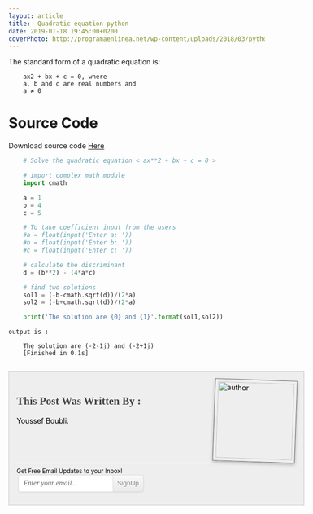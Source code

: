 ```yaml
---
layout: article
title:  Quadratic equation python
date: 2019-01-18 19:45:00+0200
coverPhoto: http://programaenlinea.net/wp-content/uploads/2018/03/python-Webinar.jpg
---
```


The standard form of a quadratic equation is:


```text
	ax2 + bx + c = 0, where
	a, b and c are real numbers and
	a ≠ 0
```
# Source Code
Download source code [Here](https://raw.githubusercontent.com/boubli/Youssef-Boubli/gh-pages/source%20code/Quadratic%20Equation.py)

```python
	# Solve the quadratic equation < ax**2 + bx + c = 0 >

	# import complex math module
	import cmath

	a = 1
	b = 4
	c = 5

	# To take coefficient input from the users
	#a = float(input('Enter a: ')) 
	#b = float(input('Enter b: ')) 
	#c = float(input('Enter c: ')) 

	# calculate the discriminant
	d = (b**2) - (4*a*c)

	# find two solutions
	sol1 = (-b-cmath.sqrt(d))/(2*a)
	sol2 = (-b+cmath.sqrt(d))/(2*a)

	print('The solution are {0} and {1}'.format(sol1,sol2))
```


`output is :`

```text
	The solution are (-2-1j) and (-2+1j)
	[Finished in 0.1s]
```


<style type="text/css">
	/* This widget was published by AllBloggerTricks.com */

.abt-author_info{
float:left;
width:550px;
padding:15px;
border:1px solid #ccc;
margin-bottom:15px;
margin-top:15px;
background:#eee;color:#000;
}
.abt-author_info:hover{
background:#eee;
border:1px solid #ccc;
-webkit-box-shadow:0px 0px 10px  rgba(0, 0, 0, .3);
-moz-box-shadow:0px 0px 10px  rgba(0, 0, 0, .3);
box-shadow:0px 0px 10px  rgba(0, 0, 0, .3);
}
.abt-author_info h3{
color:#000;
margin-bottom:10px;
}
.abt-author_info h3:hover{
border : 1px solid #EEEEEE;
-webkit-box-shadow:0px 0px 10px  rgba(0, 0, 0, .3);
-moz-box-shadow:0px 0px 10px  rgba(0, 0, 0, .3);
box-shadow:0px 0px 10px  rgba(0, 0, 0, .3);
}
.abt-author_photo{
float:right;
margin:0 0 0 10px;
}
.abt-author_photo img{
border:1px solid #666;
-webkit-transition:-webkit-transform .15s linear;
-moz-transition:-moz-transform .15s linear;
-o-transition:-o-transform .15s linear;transition:transform .15s linear;
-webkit-box-shadow:0 3px 6px rgba(0,0,0,.25);
-moz-box-shadow:0 3px 6px rgba(0,0,0,.25);
box-shadow:0 3px 6px rgba(0,0,0,.25);
padding:5px 5px 5px 5px;-webkit-transform:rotate(+2deg);
-moz-transform:rotate(+2deg);-ms-transform:rotate(+2deg);
-o-transform:rotate(+2deg);transform:rotate(+2deg);float:left;
}
.abt-author_photo img:hover{
background:#FFFFFF;
border : 1px solid #EEEEEE;
-webkit-box-shadow:0px 0px 10px  rgba(0, 0, 0, .3);
-moz-box-shadow:0px 0px 10px  rgba(0, 0, 0, .3);
box-shadow:0px 0px 10px  rgba(0, 0, 0, .3);
-webkit-transform:rotate(-1deg);
-moz-transform:rotate(-1deg);
-ms-transform:rotate(-1deg);
-o-transform:rotate(-1deg);
transform:rotate(-1deg);
}
ul.abt-social{
list-style:none;
margin:10px;
overflow:hidden;
}
.abt-social li{
float:right;
background:none !important;
padding:0 !important;
margin:0 8px;
}
.abt-social li a{
display:block;
width:40px;
height:40px;
background:url("https://2.bp.blogspot.com/-IMM_B7aaLQA/T7ObAft4GbI/AAAAAAAADN0/mT6xK72Xe9I/s1600/social.png") no-repeat transparent;
text-indent:-99999em !important;
}
.abt-social li a:hover{
padding:0 !important;
}
.abt-social li.rssicon a{
background-position:0 0;
}
.abt-social li.twicon a{
background-position:-50px 0;
}
.abt-social li.fbicon a{
background-position:-100px 0;
}
.abt-social li.gicon a{
background-position:-150px 0;
}
.abt-social li.rssicon a:hover{
background-position:0 -50px;
}
.abt-social li.twicon a:hover{
background-position:-50px -50px;
}
.abt-social li.fbicon a:hover{
background-position:-100px -50px;
}
.abt-social li.gicon a:hover{
background-position:-150px -50px;
}
.abt-linediv{
margin-top:25px;
height:0px;
clear:both;
display:block;
border-top:1px solid #fefefe;
border-bottom:1px solid #CCCCCC;
}
.abt-emailbutton{
background:#f7f8f9;
background:-webkit-gradient(linear,left top,left bottom,color-stop(#f7f8f9,0),color-stop(#e9e9e9,1));
background:-webkit-linear-gradient(top, #f7f8f9 0%, #e9e9e9 100%);
background:-moz-linear-gradient(top, #f7f8f9 0%, #e9e9e9 100%);
background:-o-linear-gradient(top, #f7f8f9 0%, #e9e9e9 100%);
background:linear-gradient(top, #f7f8f9 0%, #e9e9e9 100%);
filter:progid:DXImageTransform.Microsoft.gradient( startColorstr='#f7f8f9', endColorstr='#e9e9e9',GradientType=0 );
border:1px solid #ddd;
-webkit-border-radius:4px;
-moz-border-radius:4px;
border-radius:4px;
padding:6px 12px;
margin:0;-webkit-box-shadow:0 1px 0 #f9f9f9 inset, 1px 1px 1px rgba(223,223,223,0.4);
-moz-box-shadow:0 1px 0 #f9f9f9 inset, 1px 1px 1px rgba(223,223,223,0.4);box-shadow:0 1px 0 #f9f9f9 inset, 1px 1px 1px rgba(223,223,223,0.4);
color:#888;
text-shadow:0 1px 0 #fff;
line-height:1.2;
cursor:pointer;
font-size:13px;
}
.abt-emailbutton:hover{
background:#f1f1f1;
background:-webkit-gradient(linear,left top,left bottom,color-stop(#f1f1f1,0),color-stop(#e0e0e0,1));
background:-webkit-linear-gradient(top, #f1f1f1 0%, #e0e0e0 100%);
background:-moz-linear-gradient(top, #f1f1f1 0%, #e0e0e0 100%);
background:-o-linear-gradient(top, #f1f1f1 0%, #e0e0e0 100%);
background:linear-gradient(top, #f1f1f1 0%, #e0e0e0 100%);filter:progid:DXImageTransform.Microsoft.gradient( startColorstr='#f1f1f1', endColorstr='#e0e0e0',GradientType=0 );
text-decoration:none !important;
}
.abt-email{
clear:both;
width:250px;
margin:10px 0;
float:left;
}
.abt-emailform{
position:relative;
width:250px;
margin:0 auto;
}
.abt-emailinput{
width:200px;
height:18px;
margin:0 auto;
padding:8px 40px 8px 10px;border:1px solid #ddd;
-webkit-border-radius:4px;-moz-border-radius:4px;
border-radius:4px;font-family:georgia;
font-style:italic;
-webkit-box-shadow:1px 1px 2px #dfdfdf;
-moz-box-shadow:1px 1px 2px #dfdfdf;
box-shadow:1px 1px 2px #dfdfdf;
font-size:14px;color:#666;
}
.abt-emailbutton{
-webkit-border-top-right-radius:4px;
-webkit-border-bottom-right-radius:4px;
-moz-border-radius-topright:4px;
-moz-border-radius-bottomright:4px;
border-top-right-radius:4px;
border-bottom-right-radius:4px;
-webkit-border-top-left-radius:0px;
-webkit-border-bottom-left-radius:0px;
-moz-border-radius-topleft:0px;
-moz-border-radius-bottomleft:0px;
border-top-left-radius:0px;border-bottom-left-radius:0px;
padding:9px;
position:absolute;
right:-2px;
top:0;
display:block;
line-height:16px;
}
.abt-emailbutton{
padding:8px !important;
}
.abt-emailform, .abt-emailinput{
width:98% !important;
-webkit-box-sizing:border-box;
-moz-box-sizing:border-box;
box-sizing:border-box;
height:auto;
}

/* This widget was published by AllBloggerTricks.com */
</style>

<div class='abt-author_info'>
<div class='abt-author_photo'>
<img alt='author' height='150' src='https://avatars0.githubusercontent.com/u/26576840?s=460&v=4' width='150'/>
</div>
<h2 style='color:#444;font-family:verdana;text-shadow: 3px 3px 3px 3px #ABABAB;'>This Post Was Written By :</h2>
<p>Youssef Boubli.</p>
<div class='abt-linediv'/>
<div class='abt-email'>
<small style='text-align:center;'>Get Free Email Updates to your Inbox!</small>
<form action='https://feedburner.google.com/fb/a/mailverify' class='abt-emailform' method='post' onsubmit='window.open(&apos;https://feedburner.google.com/fb/a/mailverify?uri=FeedUsername&apos;, &apos;popupwindow&apos;, &apos;scrollbars=yes,width=550,height=520&apos;);return true' target='popupwindow'>
<input name='uri' type='hidden' value='FeedUsername'/>
<input name='loc' type='hidden' value='en_US'/>
<input class='abt-emailinput' name='email' onblur='if (this.value == &quot;&quot;) {this.value = &quot;Enter your email...&quot;;}' onfocus='if (this.value == &quot;Enter your email...&quot;) {this.value = &quot;&quot;}' type='text' value='Enter your email...'/>
 <input class='abt-emailbutton' title='' type='submit' value='SignUp'/>
</form>
</div>
<ul class='abt-social'>
<li class='rssicon'>
<a href='http://feeds.feedburner.com/'>Rss</a>
</li><li class='twicon'>
<a href='https://twitter.com/youssf_vlog'>Twitter</a>
</li><li class='fbicon'>
<a href='https://facebook.com/boubli.programmer'>Facebook</a>
</li><li class='gicon'>
<a href='https://plus.google.com/'>Google +</a>
</li>
</ul>
</div>